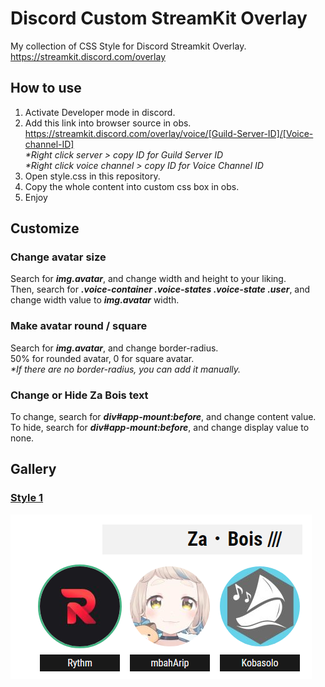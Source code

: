 # Discord Custom StreamKit Overlay
My collection of CSS Style for Discord Streamkit Overlay.  
https://streamkit.discord.com/overlay

## How to use
1. Activate Developer mode in discord.
2. Add this link into browser source in obs.  
    https://streamkit.discord.com/overlay/voice/[Guild-Server-ID]/[Voice-channel-ID]  
    _*Right click server > copy ID for Guild Server ID_  
    _*Right click voice channel > copy ID for Voice Channel ID_
3. Open style.css in this repository.
4. Copy the whole content into custom css box in obs.
5. Enjoy

## Customize
### Change avatar size
Search for _**img.avatar**_, and change width and height to your liking.  
Then, search for _**.voice-container .voice-states .voice-state .user**_, and change width value to _**img.avatar**_ width.

### Make avatar round / square
Search for _**img.avatar**_, and change border-radius.  
50% for rounded avatar, 0 for square avatar.  
_*If there are no border-radius, you can add it manually._

### Change or Hide Za Bois text
To change, search for _**div#app-mount:before**_, and change content value.  
To hide, search for _**div#app-mount:before**_, and change display value to none.

## Gallery
### [__Style 1__](/Style1/style.css)
<p>
    <img src="/Style1/image_2021-08-20_180926.png">
</p>  
